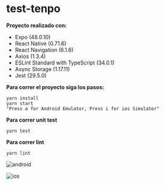 # test-tenpo

   **Proyecto realizado con:**	

 - Expo (48.0.10)
 - React Native (0.71.6)
 - React Navigation (6.1.6)
 - Axios (1.3.4)
 - ESLint Standard with TypeScript (34.0.1)
 - Async Storage (1.17.11)
 - Jest (29.5.0)

**Para correr el proyecto siga los pasos:**

    yarn install
    yarn start
    "Press a for Android Emulator, Press i for ios Simulator"
**Para correr unit test**

    yarn test
**Para correr lint**

    yarn lint

![android](https://drive.google.com/uc?export=view&id=1D3YnFAszTMO8Z3X4WxUjgyASf2hsG1HJ&sz=w100)

![ios](https://drive.google.com/uc?export=view&id=1Z5LRtWM1gpIOVFuYteTmrB55365xi4KI&sz=w100) 